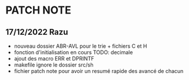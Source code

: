 # PATCH NOTE

## 17/12/2022 Razu
* nouveau dossier ABR-AVL pour le trie + fichiers C et H
* fonction d'initialisation en cours TODO: decimale
* ajout des macro ERR et DPRINTF
* makefile ignore le dossier src/sh
* fichier patch note pour avoir un resumé rapide des avancé de chacun